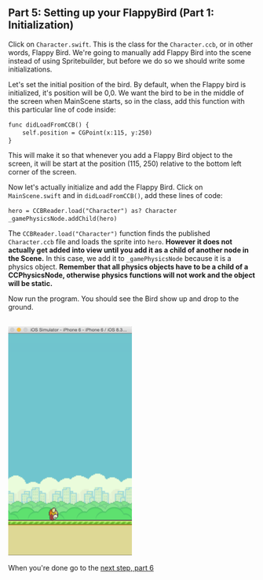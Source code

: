 ## Part 5: Setting up your FlappyBird (Part 1: Initialization)

Click on `Character.swift`. This is the class for the `Character.ccb`, or in other words, Flappy Bird. We're going to manually add Flappy Bird into the scene instead of using Spritebuilder, but before we do so we should write some initializations.

Let's set the initial position of the bird. By default, when the Flappy bird is initialized, it's position will be 0,0. We want the bird to be in the middle of the screen when MainScene starts, so in the class, add this function with this particular line of code inside:

```
func didLoadFromCCB() {
    self.position = CGPoint(x:115, y:250)
}
```

This will make it so that whenever you add a Flappy Bird object to the screen, it will be start at the position (115, 250) relative to the bottom left corner of the screen.

Now let's actually initialize and add the Flappy Bird. Click on `MainScene.swift` and in `didLoadFromCCB()`, add these lines of code:

```
hero = CCBReader.load("Character") as? Character
_gamePhysicsNode.addChild(hero)
```

The `CCBReader.load("Character")` function finds the published `Character.ccb` file and loads the sprite into `hero`. **However it does not actually get added into view until you add it as a child of another node in the Scene.** In this case, we add it to `_gamePhysicsNode` because it is a physics object. **Remember that all physics objects have to be a child of a CCPhysicsNode, otherwise physics functions will not work and the object will be static.**

Now run the program. You should see the Bird show up and drop to the ground.

</br>
<img src="part5-flappy-on-the-ground.png" style="width: 50%; height: 50%">
</br>

When you're done go to the [next step, part 6](../P6/part6.md)
